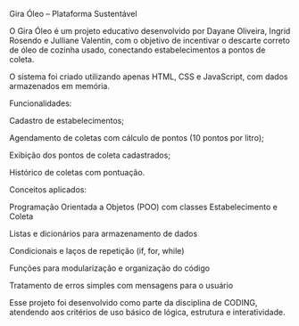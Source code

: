 Gira Óleo – Plataforma Sustentável

O Gira Óleo é um projeto educativo desenvolvido por Dayane Oliveira, Ingrid Rosendo e Julliane Valentin, com o objetivo de incentivar o descarte correto de óleo de cozinha usado, conectando estabelecimentos a pontos de coleta.

O sistema foi criado utilizando apenas HTML, CSS e JavaScript, com dados armazenados em memória.

Funcionalidades:

Cadastro de estabelecimentos;

Agendamento de coletas com cálculo de pontos (10 pontos por litro);

Exibição dos pontos de coleta cadastrados;

Histórico de coletas com pontuação.

Conceitos aplicados:

Programação Orientada a Objetos (POO) com classes Estabelecimento e Coleta

Listas e dicionários para armazenamento de dados

Condicionais e laços de repetição (if, for, while)

Funções para modularização e organização do código

Tratamento de erros simples com mensagens para o usuário

Esse projeto foi desenvolvido como parte da disciplina de CODING, atendendo aos critérios de uso básico de lógica, estrutura e interatividade.